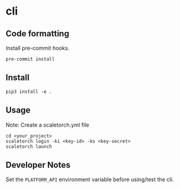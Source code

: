 # cli

## Code formatting

Install pre-commit hooks.

```shell
pre-commit install
```

## Install
```shell
pip3 install -e .
```

## Usage
Note: Create a scaletorch.yml file
```shell
cd <your_project>
scaletorch login -ki <key-id> -ks <key-secret>
scaletorch launch
```

## Developer Notes
Set the `PLATFORM_API` environment variable before using/test the cli.
